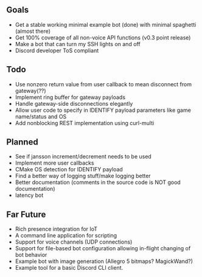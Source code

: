 ## Goals
* Get a stable working minimal example bot (done) with minimal spaghetti (almost there)
* Get 100% coverage of all non-voice API functions (v0.3 point release)
* Make a bot that can turn my SSH lights on and off
* Discord developer ToS compliant

## Todo
* Use nonzero return value from user callback to mean disconnect from gateway(??)
* Implement ring buffer for gateway payloads
* Handle gateway-side disconnections elegantly
* Allow user code to specify in IDENTIFY payload parameters like game name/status and OS
* Add nonblocking REST implementation using curl-multi

## Planned
* See if jansson increment/decrement needs to be used
* Implement more user callbacks
* CMake OS detection for IDENTIFY payload
* Find a better way of logging stuff/make logging better
* Better documentation (comments in the source code is NOT good documentation)
* latency bot

## Far Future
* Rich presence integration for IoT
* A command line application for scripting
* Support for voice channels (UDP connections)
* Support for file-based bot configuration allowing in-flight changing of bot behavior
* Example bot with image generation (Allegro 5 bitmaps? MagickWand?)
* Example tool for a basic Discord CLI client.